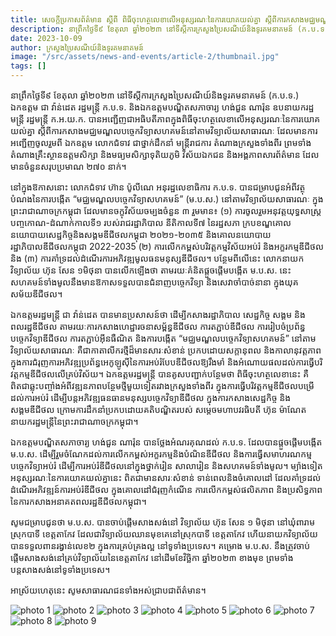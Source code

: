 ```yaml
---
title: សេចក្តីប្រកាសព័ត៌មាន ស្តីពី ពិធីចុះហត្ថលេខាលើអនុស្សរណៈនៃការយោគយល់គ្នា ស្តីពីការកសាងមជ្ឈមណ្ឌលបច្ចេកវិទ្យាសហគមន៍នៅតាមវិទ្យាល័យសាធារណៈរវាងក្រសួងប្រៃសណីយ៍និងទូរគមនាគមន៍ (ក.ប.ទ.) និងក្រសួងអប់រំ យុវជន និងកីឡា (ក.អ.យ.ក.)
description: នាព្រឹកថ្ងៃទី៩ ខែតុលា ឆ្នាំ២០២៣ នៅទីស្តីការក្រសួងប្រៃសណីយ៍និងទូរគមនាគមន៍ (ក.ប.ទ.) ឯកឧត្ដម ជា វ៉ាន់ដេត រដ្ឋមន្ត្រី ក.ប.ទ. និងឯកឧត្តមបណ្ឌិតសភាចារ្យ ហង់ជួន ណារ៉ុន ឧបនាយករដ្ឋមន្ត្រី រដ្ឋមន្ត្រី ក.អ.យ.ក. បានអញ្ជើញជាអធិបតីភាពក្នុងពិធីចុះហត្ថលេខាលើអនុស្សរណៈនៃការយោគយល់គ្នា ស្ដីពីការកសាងមជ្ឈមណ្ឌលបច្ចេកវិទ្យាសហគមន៍នៅតាមវិទ្យាល័យសាធារណៈ ដែលមានការអញ្ជើញចូលរួមពី ឯកឧត្ដម លោកជំទាវ ជាថ្នាក់ដឹកនាំ មន្រ្តីរាជការ តំណាងក្រសួងទាំងពីរ ព្រមទាំងតំណាងគ្រឹះស្ថានឧត្ដមសិក្សា និងមធ្យមសិក្សាទុតិយភូមិ វិស័យឯកជន និងអង្គភាពសារព័ត៌មាន ដែលមានចំនួនសរុបប្រមាណ ២៧០ នាក់។
date: 2023-10-09
author: ក្រសួងប្រៃសណីយ៍និងទូរគមនាគមន៍
image: "/src/assets/news-and-events/article-2/thumbnail.jpg"
tags: []
---
```


នាព្រឹកថ្ងៃទី៩ ខែតុលា ឆ្នាំ២០២៣ នៅទីស្តីការក្រសួងប្រៃសណីយ៍និងទូរគមនាគមន៍ (ក.ប.ទ.) ឯកឧត្ដម ជា វ៉ាន់ដេត រដ្ឋមន្ត្រី ក.ប.ទ. និងឯកឧត្តមបណ្ឌិតសភាចារ្យ ហង់ជួន ណារ៉ុន ឧបនាយករដ្ឋមន្ត្រី រដ្ឋមន្ត្រី ក.អ.យ.ក. បានអញ្ជើញជាអធិបតីភាពក្នុងពិធីចុះហត្ថលេខាលើអនុស្សរណៈនៃការយោគយល់គ្នា ស្ដីពីការកសាងមជ្ឈមណ្ឌលបច្ចេកវិទ្យាសហគមន៍នៅតាមវិទ្យាល័យសាធារណៈ ដែលមានការអញ្ជើញចូលរួមពី ឯកឧត្ដម លោកជំទាវ ជាថ្នាក់ដឹកនាំ មន្រ្តីរាជការ តំណាងក្រសួងទាំងពីរ ព្រមទាំងតំណាងគ្រឹះស្ថានឧត្ដមសិក្សា និងមធ្យមសិក្សាទុតិយភូមិ វិស័យឯកជន និងអង្គភាពសារព័ត៌មាន ដែលមានចំនួនសរុបប្រមាណ ២៧០ នាក់។

នៅក្នុងឱកាសនោះ លោកជំទាវ ហ៊ាន ប៉ូលីណេ អនុរដ្ឋលេខាធិការ ក.ប.ទ. បានជម្រាបជូនអំពីវត្ថុបំណងនៃការបង្កើត “មជ្ឈមណ្ឌលបច្ចេកវិទ្យាសហគមន៍” (ម.ប.ស.) នៅតាមវិទ្យាល័យសាធារណៈ ក្នុងព្រះរាជាណាចក្រកម្ពុជា ដែលមានចក្ខុវិស័យចម្បងចំនួន ៣ រួមមាន៖ (១) ការចូលរួមអនុវត្តយុទ្ធសាស្រ្តបញ្ចកោណ-ដំណាក់កាលទី១ របស់រាជរដ្ឋាភិបាល នីតិកាលទី៧ នៃរដ្ឋសភា ក្របខណ្ឌគោលនយោបាយសេដ្ឋកិច្ចនិងសង្គមឌីជីថលកម្ពុជា ២០២១-២០៣៥ និងគោលនយោបាយរដ្ឋាភិបាលឌីជីថលកម្ពុជា 2022-2035 (២) ការលើកកម្ពស់បរិវត្តកម្មវិស័យអប់រំ និងអក្ខរកម្មឌីជីថល និង (៣) ការគាំទ្រដល់ដំណើរការអភិវឌ្ឍមូលធនមនុស្សឌីជីថល។ បន្ថែមពីលើនេះ លោកនាយកវិទ្យាល័យ ហ៊ុន សែន ១មិថុនា បានលើកឡើងថា តាមរយៈគំនិតផ្តួចផ្តើមបង្កើត ម.ប.ស. នេះ សហគមន៍ទាំងមូលនឹងមានឱកាសទទួលបានជំនាញបច្ចេកវិទ្យា និងសេវាចាំបាច់នានា ក្នុងយុគសម័យឌីជីថល។

ឯកឧត្តមរដ្ឋមន្រ្តី ជា វ៉ាន់ដេត បានមានប្រសាសន៍ថា ដើម្បីកសាងរដ្ឋាភិបាល សេដ្ឋកិច្ច សង្គម និងពលរដ្ឋឌីជីថល តាមរយៈការកសាងហេដ្ឋារចនាសម្ព័ន្ធឌីជីថល ការតភ្ជាប់ឌីជីថល ការរៀបចំប្រព័ន្ធបច្ចេកវិទ្យាឌីជីថល ការតភ្ជាប់អ៊ីនធឺណិត និងការបង្កើត “មជ្ឈមណ្ឌលបច្ចេកវិទ្យាសហគមន៍” នៅតាមវិទ្យាល័យសាធារណៈ គឺជាកាតាលីករថ្មីដ៏មានសារៈសំខាន់ ប្រកបដោយសក្ដានុពល និងកាលានុវត្តភាព ក្នុងការជំរុញការអភិវឌ្ឍប្រព័ន្ធអេកូឡូស៊ីនៃការអប់រំបែបឌីជីថលឱ្យរឹងមាំ និងអំណោយផលដល់ការធ្វើបរិវត្តកម្មឌីជីថលលើគ្រប់វិស័យ។ ឯកឧត្តមរដ្ឋមន្ត្រី បានគូសបញ្ជាក់បន្ថែមថា ពិធីចុះហត្ថលេខានេះ គឺពិតជាឆ្លុះបញ្ចាំងអំពីវឌ្ឍនភាពបន្ថែមថ្មីមួយទៀតរវាងក្រសួងទាំងពីរ ក្នុងការធ្វើបរិវត្តកម្មឌីជីថលបម្រើដល់ការអប់រំ ដើម្បីបន្តអភិវឌ្ឍធនធានមនុស្សបច្ចេកវិទ្យាឌីជីថល ក្នុងការកសាងសេដ្ឋកិច្ច និងសង្គមឌីជីថល ក្រោមការដឹកនាំប្រកបដោយគតិបណ្ឌិតរបស់ សម្តេចមហាបវរធិបតី ហ៊ុន ម៉ាណែត នាយករដ្ឋមន្ត្រីនៃព្រះរាជាណាចក្រកម្ពុជា។

ឯកឧត្តមបណ្ឌិតសភាចារ្យ ហង់ជួន ណារ៉ុន បានថ្លែងអំណរគុណដល់ ក.ប.ទ. ដែលបានផ្តួចផ្តើមបង្កើត ម.ប.ស. ដើម្បីរួមចំណែកដល់ការលើកកម្ពស់អក្ខរកម្មនិងបំណិនឌីជីថល និងការធ្វើសមាហរណកម្មបច្ចេកវិទ្យាអប់រំ ដើម្បីការអប់រំឌីជីថលនៅក្នុងថ្នាក់រៀន សាលារៀន និងសហគមន៍ទាំងមូល។ ម្យ៉ាងទៀត អនុស្សរណៈនៃការយោគយល់គ្នានេះ ពិតជាមានសារៈសំខាន់ ទាន់ពេលនិងចំគោលដៅ ដែលគាំទ្រដល់ដំណើរអភិវឌ្ឍន៍ការអប់រំឌីជីថល ក្នុងគោលដៅជំរុញកំណើន ការលើកកម្ពស់ផលិតភាព និងប្រសិទ្ធភាពនៃការកសាងអនាគតពលរដ្ឋឌីជីថលកម្ពុជា។

សូមជម្រាបជូនថា ម.ប.ស. បានចាប់ផ្តើមសាងសង់នៅ វិទ្យាល័យ ហ៊ុន សែន ១ មិថុនា នៅឃុំពារាម ស្រុកបាទី ខេត្តតាកែវ ដែលជាវិទ្យាល័យឈានមុខគេនៅស្រុកបាទី ខេត្តតាកែវ ហើយនាយកវិទ្យាល័យបានទទួលពានរង្វាន់លេខ២ ក្នុងការគ្រប់គ្រងល្អ នៅទូទាំងប្រទេស។ គម្រោង ម.ប.ស. នឹងត្រូវចាប់ផ្តើមសាងសង់នៅគ្រប់វិទ្យាល័យនៃខេត្តតាកែវ នៅដើមខែវិច្ឆិកា ឆ្នាំ២០២៣ ខាងមុខ ព្រមទាំងបន្តសាងសង់នៅទូទាំងប្រទេស។

អាស្រ័យហេតុនេះ សូមសាធារណជនទាំងអស់ជ្រាបជាព័ត៌មាន។

![photo 1](src/assets/news-and-events/article-2/photo-1.jpg)
![photo 2](src/assets/news-and-events/article-2/photo-2.jpg)
![photo 3](src/assets/news-and-events/article-2/photo-3.jpg)
![photo 4](src/assets/news-and-events/article-2/photo-4.jpg)
![photo 5](src/assets/news-and-events/article-2/photo-5.jpg)
![photo 6](src/assets/news-and-events/article-2/photo-6.jpg)
![photo 7](src/assets/news-and-events/article-2/photo-7.jpg)
![photo 8](src/assets/news-and-events/article-2/photo-8.jpg)
![photo 9](src/assets/news-and-events/article-2/photo-9.jpg)
